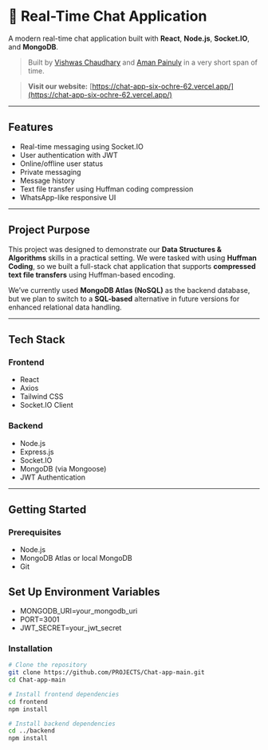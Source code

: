 # 💬 Real-Time Chat Application

A modern real-time chat application built with **React**, **Node.js**, **Socket.IO**, and **MongoDB**.

> Built by [Vishwas Chaudhary](https://github.com/Vishwas-Chaudhary) and [Aman Painuly](https://github.com/amanapinuly33) in a very short span of time.

> **Visit our website:** [https://chat-app-six-ochre-62.vercel.app/](https://chat-app-six-ochre-62.vercel.app/)

---

##  Features

-  Real-time messaging using Socket.IO  
-  User authentication with JWT  
-  Online/offline user status  
-  Private messaging  
-  Message history  
-  Text file transfer using Huffman coding compression  
-  WhatsApp-like responsive UI

---

##  Project Purpose

This project was designed to demonstrate our **Data Structures & Algorithms** skills in a practical setting. We were tasked with using **Huffman Coding**, so we built a full-stack chat application that supports **compressed text file transfers** using Huffman-based encoding.

We’ve currently used **MongoDB Atlas (NoSQL)** as the backend database, but we plan to switch to a **SQL-based** alternative in future versions for enhanced relational data handling.

---

## Tech Stack

### Frontend
- React  
- Axios  
- Tailwind CSS  
- Socket.IO Client  

### Backend
- Node.js  
- Express.js  
- Socket.IO  
- MongoDB (via Mongoose)  
- JWT Authentication  

---

##  Getting Started

### Prerequisites
- Node.js  
- MongoDB Atlas or local MongoDB  
- Git  


## Set Up Environment Variables

- MONGODB_URI=your_mongodb_uri
- PORT=3001
- JWT_SECRET=your_jwt_secret


### Installation

```bash
# Clone the repository
git clone https://github.com/PROJECTS/Chat-app-main.git
cd Chat-app-main

# Install frontend dependencies
cd frontend
npm install

# Install backend dependencies
cd ../backend
npm install
```
 

